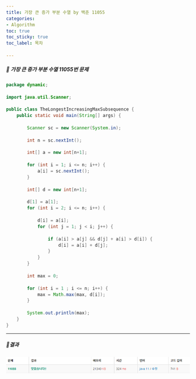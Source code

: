 ```yaml
---
title: 가장 큰 증가 부분 수열 by 백준 11055
categories:
- Algorithm
toc: true
toc_sticky: true
toc_label: 목차

---
```




 

##### 🔗 가장 큰 증가 부분 수열 11055번 문제 

```java
package dynamic;

import java.util.Scanner;

public class TheLongestIncreasingMaxSubsequence {
    public static void main(String[] args) {

        Scanner sc = new Scanner(System.in);

        int n = sc.nextInt();

        int[] a = new int[n+1];

        for (int i = 1; i <= n; i++) {
            a[i] = sc.nextInt();
        }

        int[] d = new int[n+1];

        d[1] = a[1];
        for (int i = 2; i <= n; i++) {

            d[i] = a[i];
            for (int j = 1; j < i; j++) {

                if (a[i] > a[j] && d[j] + a[i] > d[i]) {
                    d[i] = a[i] + d[j];
                }
            }
        }

        int max = 0;

        for (int i = 1 ; i <= n; i++) {
            max = Math.max(max, d[i]);
        }

        System.out.println(max);
    }
}

```



<hr>


##### 💎결과 

![image-20220228165036951](../../assets/images/2022-02-28-TheLongestIncreasingMaxSubsequence/image-20220228165036951.png)
